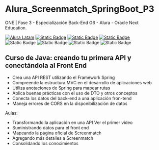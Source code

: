 # Alura_Screenmatch_SpringBoot_P3
ONE | Fase 3 - Especialización Back-End G6 - Alura - Oracle Next Education. 

[![Alura Latam](https://img.shields.io/badge/Alura-Latam-blue?style=flat)](https://www.aluracursos.com/)
[![Static Badge](https://img.shields.io/badge/ONE-Oracle_Next_Education-orange?style=flat&logo=oracle&logoColor=orange)](https://www.oracle.com/co/education/oracle-next-education/) [![Static Badge](https://img.shields.io/badge/IDE-IntelliJ_IDEA-%23ff0534?style=flat&logo=IntelliJ%20IDEA&logoColor=%232196f3)](https://www.jetbrains.com/es-es/idea/) [![Static Badge](https://img.shields.io/badge/Language-Java-%23ff0000?style=flat)](#) ![Static Badge](https://img.shields.io/badge/Spring_Boot-%236DB33F?logo=Spring&logoColor=white) ![Static Badge](https://img.shields.io/badge/PostgresSQL-%234169E1?style=flat&logo=PostgreSQL&logoColor=white)
![Static Badge](https://img.shields.io/badge/Visual_Studio_Code-%23007ACC?style=flat&logo=visualstudiocode&logoColor=white) ![Static Badge](https://img.shields.io/badge/HTML5-%23E34F26?style=flat&logo=html5&logoColor=white)



## Curso de Java: creando tu primera API y conectándola al Front End


- Crea una API REST utilizando el Framework Spring
- Compreende la estructura MVC en el desarrollo de aplicaciones web
- Utiliza anotaciones de Spring para mapear rutas
- Aplica buenas prácticas con el uso de DTO y otros conceptos
- Conecta los datos del back-end a una aplicación fron-tend
- Maneja errores de CORS en la disponibilización de datos

Aulas:

- Transformando la aplicación en una API Ver el primer video
- Suministrando datos para el front end
- Mapeando la página oficial de Screenmatch
- Agregando más detalles a Screenmatch
- Consolidando los conocimientos
